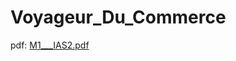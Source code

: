 # Voyageur_Du_Commerce
pdf:
[M1___IAS2.pdf](https://github.com/YoannSo/Voyageur_Du_Commerce/files/9803621/M1___IAS2.pdf)
